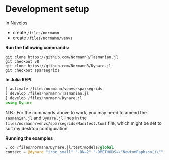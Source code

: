 # Development setup

In Nuvolos
- create `/files/normann`
- create `/files/normann/venvs`

**Run the following commands:**
```
git clone https://github.com/NormannR/Tasmanian.jl
git checkout v8
git clone https://github.com/NormannR/Dynare.jl
git checkout sparsegrids
```

**In Julia REPL**
```julia
] activate /files/normann/venvs/sparsegrids
] develop /files/normann/Tasmanian.jl
] develop /files/normann/Dynare.jl
using Dynare
```
N.B.: For the commands above to work, you may need to amend the `Tasmanian.jl` and `Dynare.jl` lines in the `files/normann/venvs/sparsegrids/Manifest.toml` file, which might be set to suit my desktop configuration.

**Running the examples**
```julia
; cd /files/normann/Dynare.jl/test/models/global
context = @dynare "irbc_small" "-DN=2" "-DMETHODS=\"NewtonRaphson()\"";
```